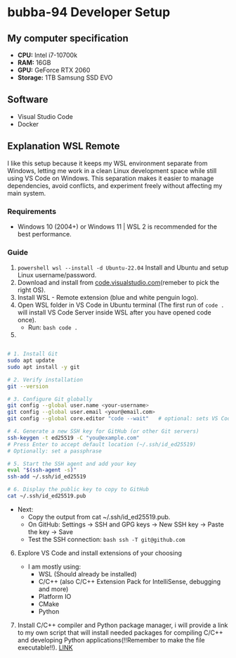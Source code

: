# bubba-94 Developer Setup

## My computer specification

* **CPU:** Intel i7-10700k
* **RAM:** 16GB
* **GPU:** GeForce RTX 2060
* **Storage:** 1TB Samsung SSD EVO

## Software

* Visual Studio Code
* Docker

## Explanation WSL Remote

I like this setup because it keeps my WSL environment separate from Windows, letting me work in a clean Linux development space while still using VS Code on Windows. This separation makes it easier to manage dependencies, avoid conflicts, and experiment freely without affecting my main system.

### Requirements

* Windows 10 (2004+) or Windows 11 | WSL 2 is recommended for the best performance.

### Guide

1. ```powershell wsl --install -d Ubuntu-22.04``` Install and Ubuntu and setup Linux username/password.
2. Download and install from [code.visualstudio.com](https://code.visualstudio.com/download)(remeber to pick the right OS).
3. Install WSL - Remote extension (blue and white penguin logo).
4. Open WSL folder in VS Code in Ubuntu terminal (The first run of `code .` will install VS Code Server inside WSL after you have opened code once).
    * Run: ```bash code .```
5.

```bash

# 1. Install Git
sudo apt update
sudo apt install -y git

# 2. Verify installation
git --version

# 3. Configure Git globally
git config --global user.name <your-username>
git config --global user.email <your@email.com>
git config --global core.editor "code --wait"   # optional: sets VS Code as default editor.

# 4. Generate a new SSH key for GitHub (or other Git servers)
ssh-keygen -t ed25519 -C "you@example.com"
# Press Enter to accept default location (~/.ssh/id_ed25519)
# Optionally: set a passphrase

# 5. Start the SSH agent and add your key
eval "$(ssh-agent -s)"
ssh-add ~/.ssh/id_ed25519

# 6. Display the public key to copy to GitHub
cat ~/.ssh/id_ed25519.pub

```

* Next:
  * Copy the output from cat ~/.ssh/id_ed25519.pub.
  * On GitHub: Settings → SSH and GPG keys → New SSH key → Paste the key → Save
  * Test the SSH connection:
  ```bash ssh -T git@github.com```

6. Explore VS Code and install extensions of your choosing
    * I am mostly using:
        * WSL (Should already be installed)
        * C/C++ (also C/C++ Extension Pack for IntelliSense, debugging and more)
        * Platform IO
        * CMake
        * Python

7. Install C/C++ compiler and Python package manager, i will provide a link to my own script that will install needed packages for compiling C/C++ and developing Python applications(!!Remember to make the file executable!!). [LINK](../scripts/packages.sh)
